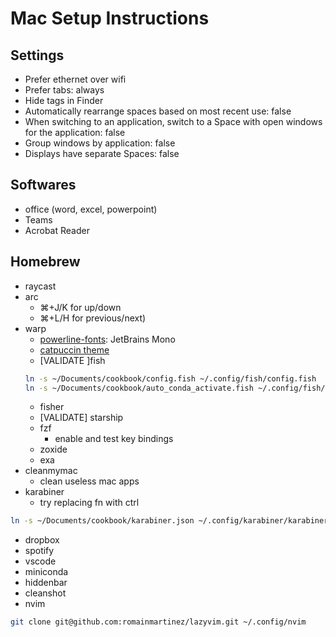 # Mac Setup Instructions

## Settings

- Prefer ethernet over wifi
- Prefer tabs: always
- Hide tags in Finder
- Automatically rearrange spaces based on most recent use: false
- When switching to an application, switch to a Space with open windows for the application: false
- Group windows by application: false
- Displays have separate Spaces: false

## Softwares

- office (word, excel, powerpoint)
- Teams
- Acrobat Reader

## Homebrew

- raycast
- arc
  - ⌘+J/K for up/down
  - ⌘+L/H for previous/next)
- warp
  - [powerline-fonts](https://github.com/powerline/fonts): JetBrains Mono
  - [catpuccin theme](https://github.com/catppuccin/warp)
  - [VALIDATE ]fish
  ```bash
  ln -s ~/Documents/cookbook/config.fish ~/.config/fish/config.fish
  ln -s ~/Documents/cookbook/auto_conda_activate.fish ~/.config/fish/functions/auto_conda_activate.fish
  ```
  - fisher
  - [VALIDATE] starship
  - fzf
    - enable and test key bindings
  - zoxide
  - exa
- cleanmymac
  - clean useless mac apps
- karabiner
  - try replacing fn with ctrl

```bash
ln -s ~/Documents/cookbook/karabiner.json ~/.config/karabiner/karabiner.json
```

- dropbox
- spotify
- vscode
- miniconda
- hiddenbar
- cleanshot
- nvim

```bash
git clone git@github.com:romainmartinez/lazyvim.git ~/.config/nvim
```
